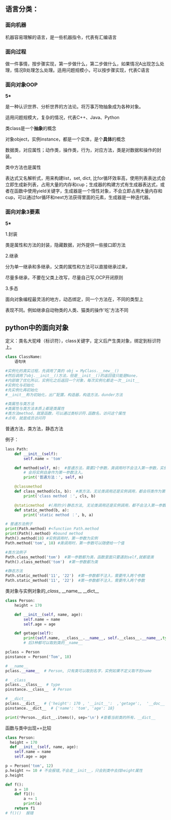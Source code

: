 ## 语言分类：

### 面向机器

机器容易理解的语言，是一些机器指令，代表有汇编语言

### 面向过程

做一件事情，按步骤实现，第一步做什么，第二步做什么，如果情况A出现怎么处理，情况B处理怎么处理。适用问题规模小，可以按步骤实现，代表C语言

### 面向对象OOP

**5\***

是一种认识世界、分析世界的方法论。将万事万物抽象成为各种对象。

适用问题规模大，复杂的情况，代表C++、Java、Python

类class是一个**抽象**的概念

对象object，实例instance，都是一个实体，是个**具体**的概念

数据类，对应属性；动作类，操作类，行为，对应方法，类是对数据和操作的封装。

类中方法也是属性

表达式又名解析式，用来构建list，set,  dict, 比for循环效率高，使用列表表达式会立即生成新列表，占用大量的内存和cup；生成器的构建方式有生成器表达式，或者在函数中使用yield关键字，生成器是一个惰性对象，不会立即占用大量内存和cup，可以通过for循环和next方法获得里面的元素，生成器是一种迭代器。

### 面向对象3要素

**5\***

1.封装

类是属性和方法的封装，隐藏数据，对外提供一些接口即方法

2.继承

分为单一继承和多继承，父类的属性和方法可以直接继承过来，

尽量多继承，不要在父类上改写，尽量自己写,OCP开闭原则

3.多态

面向对象编程最灵活的地方，动态绑定，同一个方法在，不同的类型上

表现不同。例如继承自动物类的人类、猫类的操作'吃'方法不同

## python中的面向对象

定义：类名大驼峰（标识符），class关键字，定义后产生类对象，绑定到标识符上。

```python
class ClassName:
	语句块
```

```python
#实例化的真实过程，先调用了类的 obj = MyClass.__new__()
#然后调用了obj.__init__()方法，但是__init__()的返回值只能是None，
#内部做了优化所以，实例化之后返回一个对象，每次实例化都走一次__init__
#实例化与初始化
#先实例化再初始化
#__init__称为初始化，出厂配置，构造器，构造方法，dunder方法
```

```python
#类属性与类方法
#类属性与类方法本质上都是类属性
#类方法method，就是函数，可以通过类标识符.函数名，访问这个属性
#点号，就是成员访问符
```

普通方法，类方法，静态方法

例子：

```python
lass Path:
    def __init__(self):
        self.name = 'tom'

    def method(self, m):  #普通方法，需要2个参数，类调用时不会注入第一参数，实例调用时，
        # 会将实例自身作为第一参数注入。
        print('普通方法：', self, m)

    @classmethod
    def class_method(cls, b):  #类方法，无论类调用还是实例调用，都会将类作为第一参数注入
        print('class method ：', cls, b)

    @staticmethod  #(用的少)静态方法, 无论类调用还是实例调用，都不会注入第一参数
    def static_method(b, a):
        print('static method ：', b, a)

# 普通方法例子
print(Path.method) #<function Path.method
print(Path().method) #bound method
Path().method(18) #实例调用时，第一参数为实例
Path.method('tom', 18) #类调用时，第一参数可以随便给一个值

#类方法例子
Path.class_method('tom')  #第一参数都为类，函数里面只要遇到self,就都是类
Path().class_method('tom')  #第一参数都为类

#静态方法
Path.static_method('11', '22')  #第一参数都不注入，需要传入两个参数
Path.static_method('11', '22')  #第一参数都不注入，需要传入两个参数

```

类对象与实例对象的\__class__  \_\_name\_\_ \_\_dict__

```python
class Person:
    height = 170

    def __init__(self, name, age):
        self.name = name
        self.age = age

    def getage(self):
        print(self.name, __class__.__name__, self.__class__.__name__,type(self).__name__)
        # 后3种都可以取到类的__name__

pclass = Person
pinstance = Person('Tom', 18)

# __name__
pclass.__name__  # Person, 只有类可以取到名字，实例如果不定义取不到name

# __class__
pclass.__class__  # type
pinstance.__class__  # Person

# __dict___
pclass.__dict__  # {'height': 170 , '__init__':  ,'getage':,  '__doc__': }
pinstance.__dict__  # {'name': 'tom', 'age': 18}

print(*Person.__dict__.items(), sep='\n') #查看当前类的所有，__dict__

```

函数与类中出现+=比较

```python
class Person:
  height = 170
  def __init__(self, name, age):
    self.name = name
    self.age = age

p = Person('tom', 12)
p.height += 10 # 不会报错,不会走__init__，只会到类中去找height属性
p.height

def f():
    a = 10
    def f1():
        a += 1
        print(a)
    return f1
# f()()  报错
```

